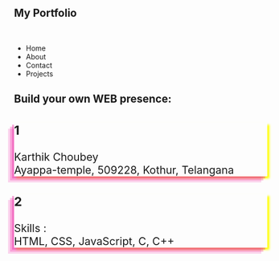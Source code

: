 <!DOCTYPE html>
<html lang="en">
<head>
    <meta charset="UTF-8">
    <meta name="viewport" content="width=device-width, initial-scale=1.0">
    <title>Document</title>
    <link rel="stylesheet" href="output.css">
    <style>
        .box{
            box-shadow:
            -4px 4px rgba(231, 45, 162, 0.4),
            -8px 8px rgba(240, 46, 170,0.3),
            -12px 12px rgba(240, 46, 170,0.2),
            4px 4px 4px yellow;
            font-size: 16pt;
        }
    </style>
</head>
<body class="bg-gradient-to-l from-orange-400 via-orange-200 to-red-600 min-h-screen">
    <div class="bg-gray-600 w-full h-24 top-0">
        <nav>
            <h1 class="text-center font-bold text-white">My Portfolio</h1><br>
            <ul class="flex justify-center font-semibold space-x-8 text-white">
                <li class="hover:text-gray-400  hover:underline">Home</li>
                <li class="hover:text-gray-400  hover:underline">About</li>
                <li class="hover:text-gray-400  hover:underline">Contact</li>
                <li class="hover:text-gray-400  hover:underline">Projects</li>
            </ul>
        </nav>
    </div>
    <div class="container mx-auto flex justify-center">
         <div class=" mt-10 p-6">
            <h2 class="text-2xl font-bold text-gray-900">Build your own WEB presence:</h2>
            <div class="bg-white p-6 mt-6 rounded-lg shadow-xl border-gray-800 w-80 grid grid-cols-2 box flex items-center">
                <div>
                    <h3 class="text-3xl font-bold text-gray-800">1</h3>
                </div>
                <div>
                    <p class="mt-2 text-gray-700 font-semibold">Karthik Choubey <br>
                    Ayappa-temple, 509228, Kothur, Telangana</p>
                    </div>
            </div>
            <div class="bg-white p-6 mt-6 rounded-lg shadow-xl border-gray-800 w-80 grid grid-cols-2 box flex items-center">
                <div>
                    <h3 class="text-3xl font-bold text-gray-800">2</h3>
                </div>
                <div>
                    <p class="mt-2 text-gray-700 font-semibold">Skills : <br>
                    HTML, CSS, JavaScript, C, C++</p>
                    </div>
            </div>
        </div>
    </div>
</body>
</html>
